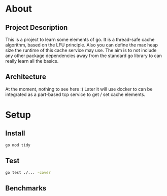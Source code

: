 # About
## Project Description
This is a project to learn some elements of go. It is a thread-safe cache algorithm, based on the LFU principle. Also you can define the max heap size the runtime of this cache service may use. The aim is to not include any other package dependencies away from the standard go library to can really learn all the basics. 

## Architecture
At the moment, nothing to see here :) Later it will use docker to can be integrated as a part-based tcp service to get / set cache elements.

# Setup
## Install

```sh
go mod tidy
```

## Test 
```sh
go test ./... -cover 
```

## Benchmarks


